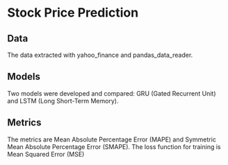 # Stock Price Prediction

## Data
The data extracted with yahoo_finance and pandas_data_reader.

## Models
Two models were developed and compared: GRU (Gated Recurrent Unit) and LSTM (Long Short-Term Memory). 

## Metrics
The metrics are Mean Absolute Percentage Error (MAPE) and Symmetric Mean Absolute Percentage Error (SMAPE). The loss function for training is Mean Squared Error (MSE)
